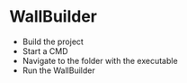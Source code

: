 # WallBuilder
* Build the project
* Start a CMD
* Navigate to the folder with the executable
* Run the WallBuilder